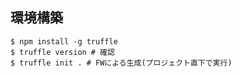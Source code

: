 ## 環境構築

```shell:
$ npm install -g truffle
$ truffle version # 確認
$ truffle init . # FWによる生成(プロジェクト直下で実行)
```
